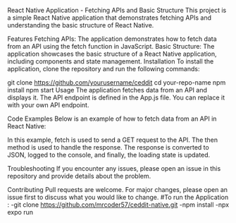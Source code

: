 React Native Application - Fetching APIs and Basic Structure
This project is a simple React Native application that demonstrates fetching APIs and understanding the basic structure of React Native.

Features
Fetching APIs: The application demonstrates how to fetch data from an API using the fetch function in JavaScript.
Basic Structure: The application showcases the basic structure of a React Native application, including components and state management.
Installation
To install the application, clone the repository and run the following commands:

git clone https://github.com/yourusername/ceddit
cd your-repo-name
npm install
npm start
Usage
The application fetches data from an API and displays it. The API endpoint is defined in the App.js file. You can replace it with your own API endpoint.

Code Examples
Below is an example of how to fetch data from an API in React Native:

In this example, fetch is used to send a GET request to the API. The then method is used to handle the response. The response is converted to JSON, logged to the console, and finally, the loading state is updated.

Troubleshooting
If you encounter any issues, please open an issue in this repository and provide details about the problem.

Contributing
Pull requests are welcome. For major changes, please open an issue first to discuss what you would like to change.
#To run the Application :
-git clone https://github.com/mrcoder57/ceddit-native.git
-npm install
-npx expo run 
